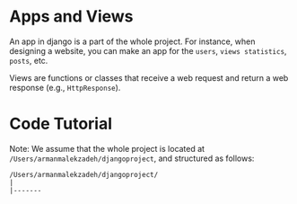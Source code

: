 # Apps and Views

An app in django is a part of the whole project. For instance, when designing a website, you can make an app for the `users`, `views statistics`, `posts`, etc. 

Views are functions or classes that receive a web request and return a web response (e.g., `HttpResponse`).

# Code Tutorial

Note: We assume that the whole project is located at `/Users/armanmalekzadeh/djangoproject`, and structured as follows:

```
/Users/armanmalekzadeh/djangoproject/
|
|-------
```

